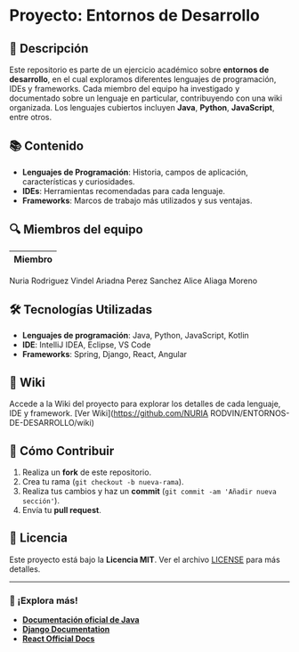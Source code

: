 # Proyecto: **Entornos de Desarrollo**

## 📝 Descripción
Este repositorio es parte de un ejercicio académico sobre **entornos de desarrollo**, en el cual exploramos diferentes lenguajes de programación, IDEs y frameworks. Cada miembro del equipo ha investigado y documentado sobre un lenguaje en particular, contribuyendo con una wiki organizada. Los lenguajes cubiertos incluyen **Java**, **Python**, **JavaScript**, entre otros.

## 📚 Contenido
- **Lenguajes de Programación**: Historia, campos de aplicación, características y curiosidades.
- **IDEs**: Herramientas recomendadas para cada lenguaje.
- **Frameworks**: Marcos de trabajo más utilizados y sus ventajas.

## 🔍 Miembros del equipo
| Miembro               | 
|-----------------------|
Nuria Rodriguez Vindel
Ariadna Perez Sanchez
Alice Aliaga Moreno


## 🛠️ Tecnologías Utilizadas
- **Lenguajes de programación**: Java, Python, JavaScript, Kotlin
- **IDE**: IntelliJ IDEA, Eclipse, VS Code
- **Frameworks**: Spring, Django, React, Angular

## 📖 Wiki
Accede a la Wiki del proyecto para explorar los detalles de cada lenguaje, IDE y framework. [Ver Wiki](https://github.com/NURIA RODVIN/ENTORNOS-DE-DESARROLLO/wiki)

## 🚀 Cómo Contribuir
1. Realiza un **fork** de este repositorio.
2. Crea tu rama (`git checkout -b nueva-rama`).
3. Realiza tus cambios y haz un **commit** (`git commit -am 'Añadir nueva sección'`).
4. Envía tu **pull request**.

## 📌 Licencia
Este proyecto está bajo la **Licencia MIT**. Ver el archivo [LICENSE](LICENSE) para más detalles.



---

### 👀 ¡Explora más!
- **[Documentación oficial de Java](https://www.oracle.com/java/)**  
- **[Django Documentation](https://www.djangoproject.com/)**  
- **[React Official Docs](https://reactjs.org/)**

